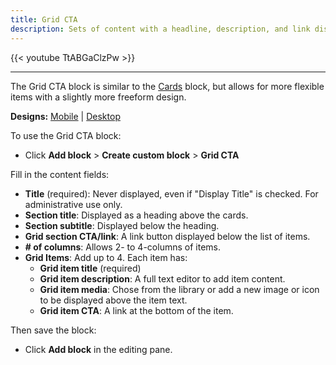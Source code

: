 ```yaml
---
title: Grid CTA
description: Sets of content with a headline, description, and link displayed in 2 to 4-item wide rows, with the option to include icons or images.
---
```


{{< youtube TtABGaClzPw >}}

-----

The Grid CTA block is similar to the [Cards](../cards) block, but allows for more flexible items with a slightly more freeform design. 

**Designs:** [Mobile](<../../../../../../assets/img/designs/lb/Grid Content Mobile.png>) | [Desktop](<../../../../../../assets/img/designs/lb/Grid Content Desktop.png>)

To use the Grid CTA block:

- Click **Add block** > **Create custom block** > **Grid CTA**

Fill in the content fields:

- **Title** (required): Never displayed, even if "Display Title" is checked. For administrative use only.
- **Section title**: Displayed as a heading above the cards.
- **Section subtitle**: Displayed below the heading.
- **Grid section CTA/link**: A link button displayed below the list of items.
- **# of columns**: Allows 2- to 4-columns of items.
- **Grid Items**: Add up to 4. Each item has:
  - **Grid item title** (required)
  - **Grid item description**: A full text editor to add item content.
  - **Grid item media**: Chose from the library or add a new image or icon to be displayed above the item text.
  - **Grid item CTA**: A link at the bottom of the item.

Then save the block:

- Click **Add block** in the editing pane.